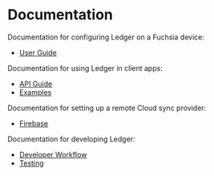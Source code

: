 # Documentation

Documentation for configuring Ledger on a Fuchsia device:

 - [User Guide](user_guide.md)

Documentation for using Ledger in client apps:

 - [API Guide](api_guide.md)
 - [Examples](examples.md)

Documentation for setting up a remote Cloud sync provider:

 - [Firebase](firebase.md)

Documentation for developing Ledger:

 - [Developer Workflow](workflow.md)
 - [Testing](testing.md)

